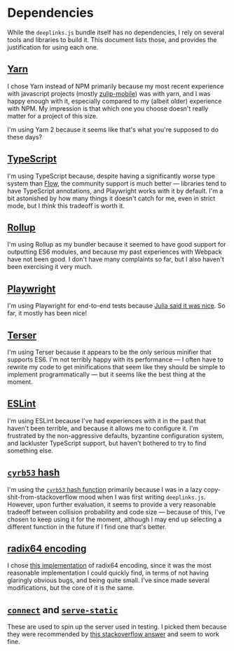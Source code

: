 # Dependencies 

While the `deeplinks.js` bundle itself has no dependencies, I rely on several tools and libraries to build it. This document lists those, and provides the justification for using each one.

## [Yarn](https://yarnpkg.com/)

I chose Yarn instead of NPM primarily because my most recent experience with javascript projects (mostly [zulip-mobile](https://github.com/zulip/zulip-mobile/)) was with yarn, and I was happy enough with it, especially compared to my (albeit older) experience with NPM. My impression is that which one you choose doesn't really matter for a project of this size.

I'm using Yarn 2 because it seems like that's what you're supposed to do these days?

## [TypeScript](https://www.typescriptlang.org/)

I'm using TypeScript because, despite having a significantly worse type system than [Flow](https://flow.org/), the community support is much better — libraries tend to have TypeScript annotations, and Playwright works with it by default. I'm a bit astonished by how many things it doesn't catch for me, even in strict mode, but I *think* this tradeoff is worth it.

## [Rollup](https://rollupjs.org)

I'm using Rollup as my bundler because it seemed to have good support for outputting ES6 modules, and because my past experiences with Webpack have not been good. I don't have many complaints so far, but I also haven't been exercising it very much.

## [Playwright](https://playwright.dev/)

I'm using Playwright for end-to-end tests because [Julia said it was nice](https://twitter.com/b0rk/status/1463916765541507080). So far, it mostly has been nice!

## [Terser](https://terser.org/)

I'm using Terser because it appears to be the only serious minifier that supports ES6. I'm not terribly happy with its performance — I often have to rewrite my code to get minifications that seem like they should be simple to implement programmatically — but it seems like the best thing at the moment.

## [ESLint](https://eslint.org/)

I'm using ESLint because I've had experiences with it in the past that haven't been terrible, and because it allows me to configure it. I'm frustrated by the non-aggressive defaults, byzantine configuration system, and lackluster TypeScript support, but haven't bothered to try to find something else.

## [`cyrb53` hash](https://stackoverflow.com/questions/7616461/generate-a-hash-from-string-in-javascript/52171480#52171480)

I'm using the [`cyrb53` hash function](https://stackoverflow.com/questions/7616461/generate-a-hash-from-string-in-javascript/52171480#52171480) primarily because I was in a lazy copy-shit-from-stackoverflow mood when I was first writing `deeplinks.js`. However, upon further evaluation, it seems to provide a very reasonable tradeoff between collision probability and code size — because of this, I've chosen to keep using it for the moment, although I may end up selecting a different function in the future if I find one that's better.

## [radix64 encoding](https://stackoverflow.com/questions/6213227/fastest-way-to-convert-a-number-to-radix-64-in-javascript/6573119#6573119)

I chose [this implementation](https://stackoverflow.com/questions/6213227/fastest-way-to-convert-a-number-to-radix-64-in-javascript/6573119#6573119) of radix64 encoding, since it was the most reasonable implementation I could quickly find, in terms of not having glaringly obvious bugs, and being quite small. I've since made several modifications, but the core of it is the same.

## [`connect`](https://github.com/senchalabs/connect) and [`serve-static`](https://github.com/expressjs/serve-static)

These are used to spin up the server used in testing. I picked them because they were recommended by [this stackoverflow answer](https://stackoverflow.com/questions/6084360/using-node-js-as-a-simple-web-server/8427954#8427954) and seem to work fine.
